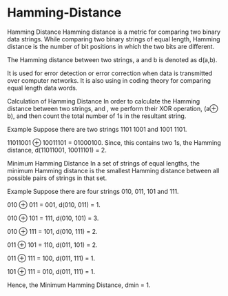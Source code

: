 # Hamming-Distance

Hamming Distance
Hamming distance is a metric for comparing two binary data strings. While comparing two binary strings of equal length, Hamming distance is the number of bit positions in which the two bits are different.

The Hamming distance between two strings, a and b is denoted as d(a,b).

It is used for error detection or error correction when data is transmitted over computer networks. It is also using in coding theory for comparing equal length data words.

Calculation of Hamming Distance
In order to calculate the Hamming distance between two strings, and , we perform their XOR operation, (a⊕ b), and then count the total number of 1s in the resultant string.

Example 
Suppose there are two strings 1101 1001 and 1001 1101.

11011001 ⊕ 10011101 = 01000100. Since, this contains two 1s, the Hamming distance, d(11011001, 10011101) = 2.

Minimum Hamming Distance
In a set of strings of equal lengths, the minimum Hamming distance is the smallest Hamming distance between all possible pairs of strings in that set.

Example 
Suppose there are four strings 010, 011, 101 and 111.

010 ⊕ 011 = 001, d(010, 011) = 1.

010 ⊕ 101 = 111, d(010, 101) = 3.

010 ⊕ 111 = 101, d(010, 111) = 2.

011 ⊕ 101 = 110, d(011, 101) = 2.

011 ⊕ 111 = 100, d(011, 111) = 1.

101 ⊕ 111 = 010, d(011, 111) = 1.

Hence, the Minimum Hamming Distance, dmin = 1.
